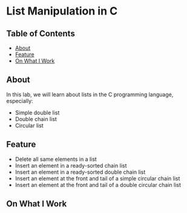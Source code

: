 # List Manipulation in C

## Table of Contents

- [About](#about)
- [Feature](#feature)
- [On What I Work](#on-what-i-work)

## About

In this lab, we will learn about lists in the C programming language, especially:

- Simple double list  
- Double chain list  
- Circular list

## Feature

- Delete all same elements in a list  
- Insert an element in a ready-sorted chain list  
- Insert an element in a ready-sorted double chain list  
- Insert an element at the front and tail of a simple circular chain list  
- Insert an element at the front and tail of a double circular chain list  

## On What I Work

<!-- Add your work details here -->